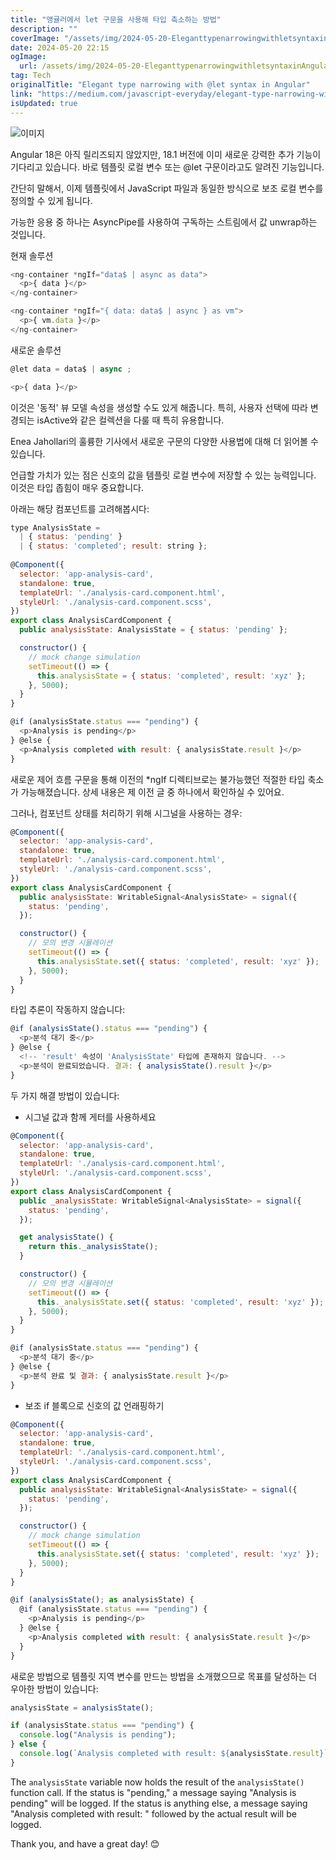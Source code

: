 ```yaml
---
title: "앵귤러에서 let 구문을 사용해 타입 축소하는 방법"
description: ""
coverImage: "/assets/img/2024-05-20-EleganttypenarrowingwithletsyntaxinAngular_0.png"
date: 2024-05-20 22:15
ogImage: 
  url: /assets/img/2024-05-20-EleganttypenarrowingwithletsyntaxinAngular_0.png
tag: Tech
originalTitle: "Elegant type narrowing with @let syntax in Angular"
link: "https://medium.com/javascript-everyday/elegant-type-narrowing-with-let-syntax-in-angular-a6cf2cd18964"
isUpdated: true
---
```





![이미지](/assets/img/2024-05-20-EleganttypenarrowingwithletsyntaxinAngular_0.png)

Angular 18은 아직 릴리즈되지 않았지만, 18.1 버전에 이미 새로운 강력한 추가 기능이 기다리고 있습니다. 바로 템플릿 로컬 변수 또는 @let 구문이라고도 알려진 기능입니다.

간단히 말해서, 이제 템플릿에서 JavaScript 파일과 동일한 방식으로 보조 로컬 변수를 정의할 수 있게 됩니다.

가능한 응용 중 하나는 AsyncPipe를 사용하여 구독하는 스트림에서 값 unwrap하는 것입니다.

<div class="content-ad"></div>

현재 솔루션


```js
<ng-container *ngIf="data$ | async as data">
  <p>{ data }</p>
</ng-container>
```


```js
<ng-container *ngIf="{ data: data$ | async } as vm">
  <p>{ vm.data }</p>
</ng-container>
```

새로운 솔루션

<div class="content-ad"></div>

```js
@let data = data$ | async ;

<p>{ data }</p>
```

이것은 '동적' 뷰 모델 속성을 생성할 수도 있게 해줍니다. 특히, 사용자 선택에 따라 변경되는 isActive와 같은 컬렉션을 다룰 때 특히 유용합니다.

Enea Jahollari의 훌륭한 기사에서 새로운 구문의 다양한 사용법에 대해 더 읽어볼 수 있습니다.

언급할 가치가 있는 점은 신호의 값을 템플릿 로컬 변수에 저장할 수 있는 능력입니다. 이것은 타입 좁힘이 매우 중요합니다.

<div class="content-ad"></div>

아래는 해당 컴포넌트를 고려해봅시다:

```js
type AnalysisState =
  | { status: 'pending' }
  | { status: 'completed'; result: string };
  
@Component({
  selector: 'app-analysis-card',
  standalone: true,
  templateUrl: './analysis-card.component.html',
  styleUrl: './analysis-card.component.scss',
})
export class AnalysisCardComponent {
  public analysisState: AnalysisState = { status: 'pending' };

  constructor() {
    // mock change simulation
    setTimeout(() => {
      this.analysisState = { status: 'completed', result: 'xyz' };
    }, 5000);
  }
}
```

```js
@if (analysisState.status === "pending") {
  <p>Analysis is pending</p>
} @else {
  <p>Analysis completed with result: { analysisState.result }</p>
}
```

새로운 제어 흐름 구문을 통해 이전의 *ngIf 디렉티브로는 불가능했던 적절한 타입 축소가 가능해졌습니다. 상세 내용은 제 이전 글 중 하나에서 확인하실 수 있어요.

<div class="content-ad"></div>

그러나, 컴포넌트 상태를 처리하기 위해 시그널을 사용하는 경우:

```js
@Component({
  selector: 'app-analysis-card',
  standalone: true,
  templateUrl: './analysis-card.component.html',
  styleUrl: './analysis-card.component.scss',
})
export class AnalysisCardComponent {
  public analysisState: WritableSignal<AnalysisState> = signal({
    status: 'pending',
  });

  constructor() {
    // 모의 변경 시뮬레이션
    setTimeout(() => {
      this.analysisState.set({ status: 'completed', result: 'xyz' });
    }, 5000);
  }
}
```

타입 추론이 작동하지 않습니다:

```js
@if (analysisState().status === "pending") {
  <p>분석 대기 중</p>
} @else {
  <!-- 'result' 속성이 'AnalysisState' 타입에 존재하지 않습니다. -->
  <p>분석이 완료되었습니다. 결과: { analysisState().result }</p>
}
```

<div class="content-ad"></div>

두 가지 해결 방법이 있습니다:

- 시그널 값과 함께 게터를 사용하세요

```js
@Component({
  selector: 'app-analysis-card',
  standalone: true,
  templateUrl: './analysis-card.component.html',
  styleUrl: './analysis-card.component.scss',
})
export class AnalysisCardComponent {
  public _analysisState: WritableSignal<AnalysisState> = signal({
    status: 'pending',
  });

  get analysisState() {
    return this._analysisState();
  }

  constructor() {
    // 모의 변경 시뮬레이션
    setTimeout(() => {
      this._analysisState.set({ status: 'completed', result: 'xyz' });
    }, 5000);
  }
}
```

```js
@if (analysisState.status === "pending") {
  <p>분석 대기 중</p>
} @else {
  <p>분석 완료 및 결과: { analysisState.result }</p>
}
```

<div class="content-ad"></div>

- 보조 if 블록으로 신호의 값 언래핑하기

```js
@Component({
  selector: 'app-analysis-card',
  standalone: true,
  templateUrl: './analysis-card.component.html',
  styleUrl: './analysis-card.component.scss',
})
export class AnalysisCardComponent {
  public analysisState: WritableSignal<AnalysisState> = signal({
    status: 'pending',
  });

  constructor() {
    // mock change simulation
    setTimeout(() => {
      this.analysisState.set({ status: 'completed', result: 'xyz' });
    }, 5000);
  }
}
```

```js
@if (analysisState(); as analysisState) {
  @if (analysisState.status === "pending") {
    <p>Analysis is pending</p>
  } @else {
    <p>Analysis completed with result: { analysisState.result }</p>
  }
}
```

새로운 방법으로 템플릿 지역 변수를 만드는 방법을 소개했으므로 목표를 달성하는 더 우아한 방법이 있습니다:

<div class="content-ad"></div>

```js
analysisState = analysisState();

if (analysisState.status === "pending") {
  console.log("Analysis is pending");
} else {
  console.log(`Analysis completed with result: ${analysisState.result}`);
}
```

The `analysisState` variable now holds the result of the `analysisState()` function call. If the status is "pending," a message saying "Analysis is pending" will be logged. If the status is anything else, a message saying "Analysis completed with result: " followed by the actual result will be logged.

Thank you, and have a great day! 😊
